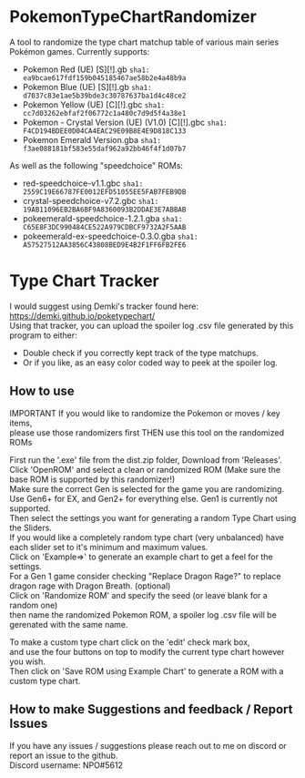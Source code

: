 # PokemonTypeChartRandomizer
A tool to randomize the type chart matchup table of various main series Pokémon games.
Currently supports:
- Pokemon Red (UE) [S][!].gb `sha1: ea9bcae617fdf159b045185467ae58b2e4a48b9a`
- Pokemon Blue (UE) [S][!].gb `sha1: d7037c83e1ae5b39bde3c30787637ba1d4c48ce2`
- Pokemon Yellow (UE) [C][!].gbc `sha1: cc7d03262ebfaf2f06772c1a480c7d9d5f4a38e1`
- Pokemon - Crystal Version (UE) (V1.0) [C][!].gbc `sha1: F4CD194BDEE0D04CA4EAC29E09B8E4E9D818C133`
- Pokemon Emerald Version.gba `sha1: f3ae088181bf583e55daf962a92bb46f4f1d07b7`  

As well as the following "speedchoice" ROMs:
- red-speedchoice-v1.1.gbc `sha1: 2559C19E66787FE0012EFD51055EE5FAB7FEB9DB`
- crystal-speedchoice-v7.2.gbc `sha1: 19AB11096EB2BA6BF9A8360093B2DDAE3E7ABBAB`
- pokeemerald-speedchoice-1.2.1.gba `sha1: C65E8F3DC990484CE522A979CDBCF9732A2F5AAB`
- pokeemerald-ex-speedchoice-0.3.0.gba `sha1: A57527512AA3856C43808BED9E4B2F1FF6FB2FE6`


# Type Chart Tracker
I would suggest using Demki's tracker found here: https://demki.github.io/poketypechart/  
Using that tracker, you can upload the spoiler log .csv file generated by this program to either:
 - Double check if you correctly kept track of the type matchups.
 - Or if you like, as an easy color coded way to peek at the spoiler log.

## How to use

IMPORTANT If you would like to randomize the Pokemon or moves / key items,  
please use those randomizers first THEN use this tool on the randomized ROMs

First run the '.exe' file from the dist.zip folder, Download from 'Releases'.  
Click 'OpenROM' and select a clean or randomized ROM (Make sure the base ROM is supported by this randomizer!)  
Make sure the correct Gen is selected for the game you are randomizing.  
Use Gen6+ for EX, and Gen2+ for everything else. Gen1 is currently not supported.  
Then select the settings you want for generating a random Type Chart using the Sliders.  
If you would like a completely random type chart (very unbalanced) have each slider set to it's minimum and maximum values.  
Click on 'Example=>' to generate an example chart to get a feel for the settings.  
For a Gen 1 game consider checking "Replace Dragon Rage?" to replace dragon rage with Dragon Breath. (optional)         
Click on 'Randomize ROM' and specify the seed (or leave blank for a random one)  
then name the randomized Pokemon ROM, a spoiler log .csv file will be gerenated with the same name.

To make a custom type chart click on the 'edit' check mark box,  
and use the four buttons on top to modify the current type chart however you wish.  
Then click on 'Save ROM using Example Chart' to generate a ROM with a custom type chart.  

## How to make Suggestions and feedback / Report Issues
If you have any issues / suggestions please reach out to me on discord or report an issue to the github.  
Discord username: NPO#5612
